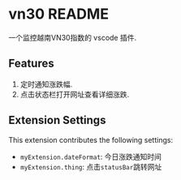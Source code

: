 # vn30 README

一个监控越南VN30指数的 vscode 插件.


## Features
 1. 定时通知涨跌幅.
 2. 点击状态栏打开网址查看详细涨跌.


## Extension Settings

This extension contributes the following settings:

* `myExtension.dateFormat`: 今日涨跌通知时间
* `myExtension.thing`: 点击`statusBar`跳转网址
